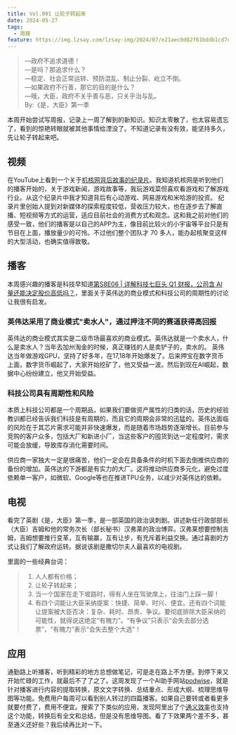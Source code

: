 ```yaml
---
title: Vol.001 让轮子转起来
date: 2024-05-27
tags:
  - 周报
feature: https://img.lzsay.com/lzsay-img/2024/07/e21aec0d82f61bddb1cd7c232315b435.png
---
```

>  —政府不追求道德！   
>  —是吗？那追求什么？   
>  —稳定、社会正常运转、预防混乱、制止分裂、屹立不倒。   
>  —如果政府不行善，那它的目的是什么？   
>  —哦，大臣，政府不关乎善与恶，只关乎治与乱。   
>  By:《是，大臣》第一季   

本周开始尝试写周报，记录上一周了解到的新知识。知识太零散了，也太容易遗忘了，看到的惊艳转眼就被其他事情给湮没了。不知道记录有没有效，能坚持多久，先让轮子转起来吧。
<!--more-->

## 视频

在YouTube上看到一个关于[机核网背后故事的纪录片](https://youtu.be/QVRsjaJFxqM?si=k4VNpnhQCYJOZWvO)。我知道机核网是听到他们的播客开始的，关于游戏新闻，游戏故事等，我玩游戏菜但喜欢看游戏和了解游戏行业。从这个纪录片中我才知道背后有心动游戏、网易游戏和米哈游的投资。 纪录片里创始人提到对新媒体的探索程度较低，营收压力较大，也在逐步去了解直播、短视频等方式的运营，适应目前社会的消费方式和观念。这和我之前对他们的感受一致，他们的播客是以自己的APP为主，像目前比较火的小宇宙等平台只是有节目在上面，播放量少的可怜。不过他们整个团队才 70 多人，能办起核聚变这样的大型活动，也确实值得致敬。

## 播客

本周感兴趣的播客是科技早知道[第S8E06 | 详解科技七巨头 Q1 财报，公司含 AI 量还能决定股价高低吗？](https://www.xiaoyuzhoufm.com/episode/6650355a193c150243cf0c06)，里面关于英伟达的商业模式和科技公司的周期性的讨论让我很有启发。

### 英伟达采用了商业模式"卖水人"，通过押注不同的赛道获得高回报

英伟达的商业模式其实是二级市场最喜欢的商业模式。英伟达就是一个卖水人，什么是卖水人？当年去加州淘金的时候，真正赚钱的人是卖铲子的，卖水的。
英伟达当年做游戏GPU，坚持了好多年，在17,18年开始爆发了。后来押宝在数字货币上面，数字货币崛起了，大家开始挖矿了，他又受益一波。然后到现在AI崛起，数据中心纷纷建立，他又开始受益。

### 科技公司具有周期性和风险

本质上科技公司都是一个周期品，如果我们要做资产属性的归类的话，历史的经验教训都已经告诉我们科技是有周期的，而且它的周期会非常的迅猛的。英伟达面临的风险在于其芯片需求可能并非快速爆发，而是随着市场趋势逐渐增长。目前参与竞购的客户众多，包括大厂和新进小厂，当这些客户的囤货到达一定程度时，需求可能会放缓，导致库存消化需要时间。

供应商一家独大一定是很痛苦，他们一定会在具备条件的时机下面去倒推供应商的备份的增加。英伟达的下游都是有实力的大厂。这将推动供应商多元化，避免过度依赖单一客户，如微软、Google等也在推进TPU业务，以减少对英伟达的依赖。

## 电视

看完了英剧《是，大臣》第一季，是一部英国的政治讽刺剧。讲述新任行政部部长（大臣）吉姆和他的常务次长（部长秘书）汉弗莱的政治博弈。汉弗莱想要控制吉姆，吉姆想要推行变革，互有输赢，互有让步，有充斥着利益交换。通过喜剧的方式让我们了解政府运转。据说该剧是撒切尔夫人最喜欢的电视剧。

里面的一些经典台词： 

> 1. 人人都有价格；  
> 2. 让轮子转起来；  
> 3. 当一个国家在走下坡路时，得有人坐在驾驶席上，往油门上踩一脚！  
> 4. 有四个词能让大臣采纳提案：快捷、简单、时兴、便宜。还有四个词能让提案被大臣否决：复杂、耗时、昂贵、争议。要彻底排除大臣采纳的可能性，就得说这绝定“有魄力”。“有争议”只表示“会失去部分选票”，“有魄力”表示“会失去整个大选”！  

## 应用

通勤路上听播客，听到精彩的地方总想做笔记，可是走在路上不方便。到停下来又开始忙碌的工作，就最后不了了之了。这周发现了一个AI助手网站[podwise](https://podwise.ai/dashboard/trending)，就是针对播客进行内容的提取转换，原文文字转换、总结重点、形成大纲、梳理思维导图等功能。免费用户每周可以看到别人转过的四篇播客。如果自己要转或者看更多就要付费了，费用不便宜。搜索了下类似的应用，发现阿里出了个[通义效率](https://tongyi.aliyun.com/efficiency/home)也支持这个功能，转换后有全文和总结，但是没有思维导图。看了下效果两个差不多，甚至通义还好些？我后续再比对一下。
